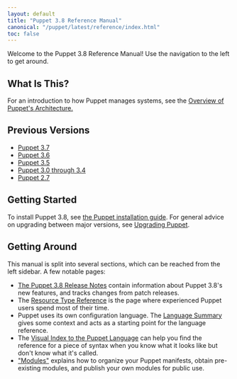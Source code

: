 ```yaml
---
layout: default
title: "Puppet 3.8 Reference Manual"
canonical: "/puppet/latest/reference/index.html"
toc: false
---
```



Welcome to the Puppet 3.8 Reference Manual! Use the navigation to the left to get around.

## What Is This?

For an introduction to how Puppet manages systems, see the [Overview of Puppet's Architecture.](./architecture.html)

## Previous Versions

- [Puppet 3.7](/puppet/3.7/reference)
- [Puppet 3.6](/puppet/3.6/reference)
- [Puppet 3.5](/puppet/3.5/reference)
- [Puppet 3.0 through 3.4](/puppet/3/reference)
- [Puppet 2.7](/puppet/2.7/reference)

## Getting Started

To install Puppet 3.8, see [the Puppet installation guide](/guides/install_puppet/pre_install.html). For general advice on upgrading between major versions, see [Upgrading Puppet](/guides/install_puppet/upgrading.html).

## Getting Around

This manual is split into several sections, which can be reached from the left sidebar. A few notable pages:

* [The Puppet 3.8 Release Notes](./release_notes.html) contain information about Puppet 3.8's new features, and tracks changes from patch releases.
* The [Resource Type Reference](/references/3.8.latest/type.html) is the page where experienced Puppet users spend most of their time.
* Puppet uses its own configuration language. The [Language Summary](./lang_summary.html) gives some context and acts as a starting point for the language reference.
* The [Visual Index to the Puppet Language](./lang_visual_index.html) can help you find the reference for a piece of syntax when you know what it looks like but don't know what it's called.
* ["Modules"](./modules_fundamentals.html) explains how to organize your Puppet manifests, obtain pre-existing modules, and publish your own modules for public use.

